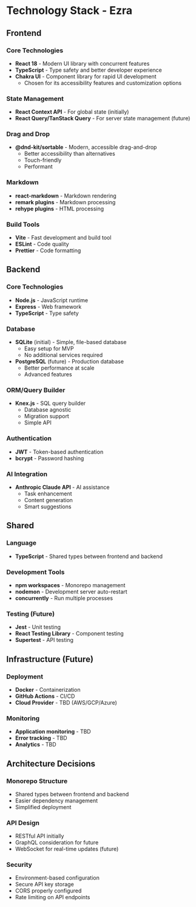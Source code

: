 # Technology Stack - Ezra

## Frontend

### Core Technologies
- **React 18** - Modern UI library with concurrent features
- **TypeScript** - Type safety and better developer experience
- **Chakra UI** - Component library for rapid UI development
  - Chosen for its accessibility features and customization options

### State Management
- **React Context API** - For global state (initially)
- **React Query/TanStack Query** - For server state management (future)

### Drag and Drop
- **@dnd-kit/sortable** - Modern, accessible drag-and-drop
  - Better accessibility than alternatives
  - Touch-friendly
  - Performant

### Markdown
- **react-markdown** - Markdown rendering
- **remark plugins** - Markdown processing
- **rehype plugins** - HTML processing

### Build Tools
- **Vite** - Fast development and build tool
- **ESLint** - Code quality
- **Prettier** - Code formatting

## Backend

### Core Technologies
- **Node.js** - JavaScript runtime
- **Express** - Web framework
- **TypeScript** - Type safety

### Database
- **SQLite** (initial) - Simple, file-based database
  - Easy setup for MVP
  - No additional services required
- **PostgreSQL** (future) - Production database
  - Better performance at scale
  - Advanced features

### ORM/Query Builder
- **Knex.js** - SQL query builder
  - Database agnostic
  - Migration support
  - Simple API

### Authentication
- **JWT** - Token-based authentication
- **bcrypt** - Password hashing

### AI Integration
- **Anthropic Claude API** - AI assistance
  - Task enhancement
  - Content generation
  - Smart suggestions

## Shared

### Language
- **TypeScript** - Shared types between frontend and backend

### Development Tools
- **npm workspaces** - Monorepo management
- **nodemon** - Development server auto-restart
- **concurrently** - Run multiple processes

### Testing (Future)
- **Jest** - Unit testing
- **React Testing Library** - Component testing
- **Supertest** - API testing

## Infrastructure (Future)

### Deployment
- **Docker** - Containerization
- **GitHub Actions** - CI/CD
- **Cloud Provider** - TBD (AWS/GCP/Azure)

### Monitoring
- **Application monitoring** - TBD
- **Error tracking** - TBD
- **Analytics** - TBD

## Architecture Decisions

### Monorepo Structure
- Shared types between frontend and backend
- Easier dependency management
- Simplified deployment

### API Design
- RESTful API initially
- GraphQL consideration for future
- WebSocket for real-time updates (future)

### Security
- Environment-based configuration
- Secure API key storage
- CORS properly configured
- Rate limiting on API endpoints